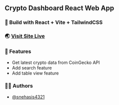 ## Crypto Dashboard React Web App

### 🎉 Build with React + Vite + TailwindCSS

### 🌏 [Visit Site Live](https://orange-mud-035a22410.5.azurestaticapps.net/)


### 🚀 Features

- Get latest crypto data from CoinGecko API
- Add search feature
- Add table view feature

### 👨‍💻 Authors
- [@snehasis4321](https://github.com/snehasis4321)
